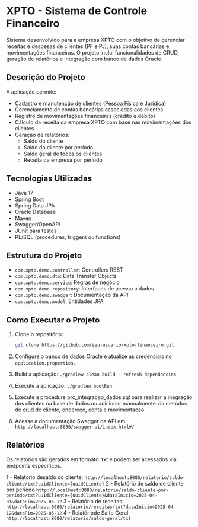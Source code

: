 #  XPTO - Sistema de Controle Financeiro

Sistema desenvolvido para a empresa XPTO com o objetivo de gerenciar receitas e despesas de clientes (PF e PJ), suas contas bancárias e movimentações financeiras. O projeto inclui funcionalidades de CRUD, geração de relatórios e integração com banco de dados Oracle.

##  Descrição do Projeto

A aplicação permite:

- Cadastro e manutenção de clientes (Pessoa Física e Jurídica)
- Gerenciamento de contas bancárias associadas aos clientes
- Registro de movimentações financeiras (crédito e débito)
- Cálculo da receita da empresa XPTO com base nas movimentações dos clientes
- Geração de relatórios:
  - Saldo do cliente
  - Saldo do cliente por período
  - Saldo geral de todos os clientes
  - Receita da empresa por período

## Tecnologias Utilizadas

- Java 17
- Spring Boot
- Spring Data JPA
- Oracle Database
- Maven
- Swagger/OpenAPI
- JUnit para testes
- PL/SQL (procedures, triggers ou functions)

##  Estrutura do Projeto

- `com.xpto.demo.controller`: Controllers REST
- `com.xpto.demo.dto`: Data Transfer Objects
- `com.xpto.demo.service`: Regras de negócio
- `com.xpto.demo.repository`: Interfaces de acesso a dados
- `com.xpto.demo.swagger`: Documentação da API
- `com.xpto.demo.model`: Entidades JPA

##  Como Executar o Projeto

1. Clone o repositório:
   ```bash
   git clone https://github.com/seu-usuario/xpto-financeiro.git

2. Configure o banco de dados Oracle e atualize as credenciais no `application.properties`.

3. Build a aplicação:
	`./gradlew clean build --refresh-dependencies `
4. Execute a aplicação:
		`./gradlew bootRun `
5. Execute a procedure prc_integracao_dados.sql para realizar a inegração dos clientes na base de dados ou adicionar manualmente via metodos de crud de cliente, endereço, conta e movimentacao

6. Acesse a documentação  Swagger da API em:
 `http://localhost:8080/swagger-ui/index.html#/`
  
 ##  Relatórios
 
 Os relatórios são gerados em formato .txt e podem ser acessados via endpoints específicos. 
 
 1 - Relatorio desaldo do cliente:
 `http://localhost:8080/relatorio/saldo-cliente/txt?uuidCliente={uuidCLiente}`
 2 - Relatório de saldo de cliente por periodo
 `http://localhost:8080/relatorio/saldo-cliente-por-periodo/txt?uuidCliente={uuidCliente}&dataInicio=2025-04-01&dataFim=2025-05-12`
 3 - Relatório de receitas:
 `http://localhost:8080/relatorio/receitas/txt?dataInicio=2025-04-12&dataFim=2025-05-12`
 4 - Relatóriode Salfo Geral:
 `http://localhost:8080/relatorio/saldo-geral/txt`
